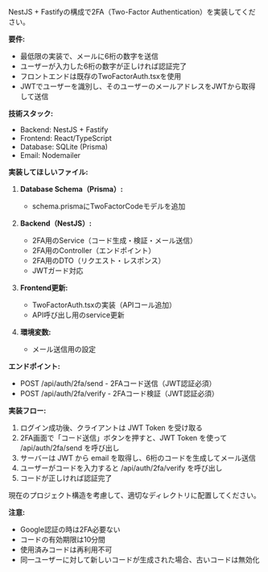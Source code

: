 NestJS + Fastifyの構成で2FA（Two-Factor Authentication）を実装してください。

**要件:**
- 最低限の実装で、メールに6桁の数字を送信
- ユーザーが入力した6桁の数字が正しければ認証完了
- フロントエンドは既存のTwoFactorAuth.tsxを使用
- JWTでユーザーを識別し、そのユーザーのメールアドレスをJWTから取得して送信

**技術スタック:**
- Backend: NestJS + Fastify
- Frontend: React/TypeScript
- Database: SQLite (Prisma)
- Email: Nodemailer

**実装してほしいファイル:**

1. **Database Schema（Prisma）:**
   - schema.prismaにTwoFactorCodeモデルを追加

2. **Backend（NestJS）:**
   - 2FA用のService（コード生成・検証・メール送信）
   - 2FA用のController（エンドポイント）
   - 2FA用のDTO（リクエスト・レスポンス）
   - JWTガード対応

3. **Frontend更新:**
   - TwoFactorAuth.tsxの実装（APIコール追加）
   - API呼び出し用のservice更新

4. **環境変数:**
   - メール送信用の設定

**エンドポイント:**
- POST /api/auth/2fa/send - 2FAコード送信（JWT認証必須）
- POST /api/auth/2fa/verify - 2FAコード検証（JWT認証必須）

**実装フロー:**
1. ログイン成功後、クライアントは JWT Token を受け取る
2. 2FA画面で「コード送信」ボタンを押すと、JWT Token を使って /api/auth/2fa/send を呼び出し
3. サーバーは JWT から email を取得し、6桁のコードを生成してメール送信
4. ユーザーがコードを入力すると /api/auth/2fa/verify を呼び出し
5. コードが正しければ認証完了

現在のプロジェクト構造を考慮して、適切なディレクトリに配置してください。

**注意:**
- Google認証の時は2FA必要ない
- コードの有効期限は10分間
- 使用済みコードは再利用不可
- 同一ユーザーに対して新しいコードが生成された場合、古いコードは無効化